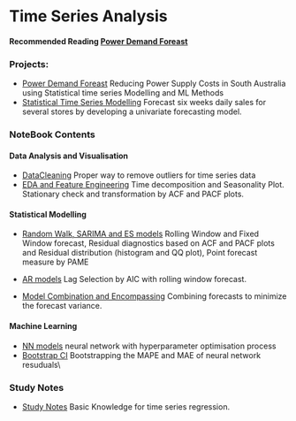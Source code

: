 # Time Series Analysis

#### Recommended Reading [Power Demand Foreast](../master/MachineLearningTimeSeries/Report.pdf)


### Projects:
- [Power Demand Foreast](../master/MachineLearningTimeSeries/Report.pdf) Reducing Power Supply Costs in South Australia using Statistical time series Modelling and ML Methods
- [Statistical Time Series Modelling](../master/StatisticalTimeSeries/notebook/QBUS2820_task2.ipynb) Forecast six weeks daily sales for several stores by developing a univariate forecasting model.



### NoteBook Contents
#### Data Analysis and Visualisation
- [DataCleaning](../master/MachineLearningTimeSeries/notebook/EDAandFeatureEngineering/DataCleaning.ipynb) Proper way to remove outliers for time series data
- [EDA and Feature Engineering](../master/MachineLearningTimeSeries/notebook/EDAandFeatureEngineering/EDA_and_Feature_Engineering.ipynb) Time decomposition and Seasonality Plot. Stationary check and transformation by ACF and PACF plots.


#### Statistical Modelling
- [Random Walk, SARIMA and ES models](../master/MachineLearningTimeSeries/notebook/StatisticalModels/RandomWalk_SARIMA_ES.ipynb.ipynb) Rolling Window and Fixed Window forecast, Residual diagnostics based on ACF and PACF plots and Residual distribution (histogram and QQ plot), Point forecast measure by PAME

- [AR models](../master/MachineLearningTimeSeries/notebook/StatisticalModels/AR_models.ipynb) Lag Selection by AIC with rolling window forecast.

- [Model Combination and Encompassing](../master/MachineLearningTimeSeries/notebook/StatisticalModels/Model_Combination.ipynb) Combining forecasts to minimize the forecast variance.




#### Machine Learning 
- [NN models](../master/MachineLearningTimeSeries/notebook/MachineLearningModels/NN_with_HyperparameterOptimization.ipynb) neural network with hyperparameter optimisation process
- [Bootstrap CI](../master/MachineLearningTimeSeries/notebook/MachineLearningModels/NN_with_HyperparameterOptimization.ipynb) 
Bootstrapping the MAPE and MAE of neural network resuduals\

### Study Notes
- [Study Notes](../master/TimeSeriesAnalysis/LinearRegressionTimeSeries-master/Notes.pdf) 
Basic Knowledge for time series regression.

